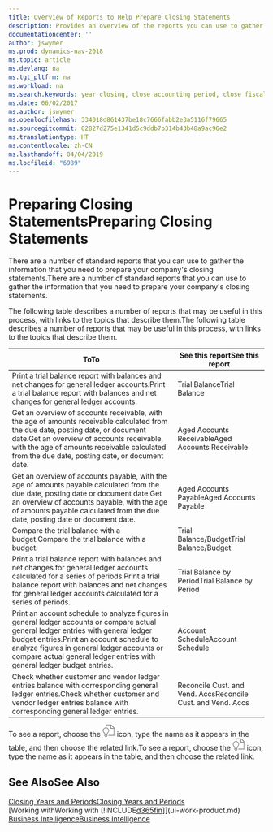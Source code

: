 ```yaml
---
title: Overview of Reports to Help Prepare Closing Statements
description: Provides an overview of the reports you can use to gather information to prepare your company's closing statements when closing the fiscal year.
documentationcenter: ''
author: jswymer
ms.prod: dynamics-nav-2018
ms.topic: article
ms.devlang: na
ms.tgt_pltfrm: na
ms.workload: na
ms.search.keywords: year closing, close accounting period, close fiscal year, aging, creditor payments, vendor payments, assets, liabilities, equity, analysis, reporting, financial report, business intelligence, BI, Power Bi, KPI
ms.date: 06/02/2017
ms.author: jswymer
ms.openlocfilehash: 334018d861437be18c7666fabb2e3a5116f79665
ms.sourcegitcommit: 02827d275e1341d5c9ddb7b314b43b48a9ac96e2
ms.translationtype: HT
ms.contentlocale: zh-CN
ms.lasthandoff: 04/04/2019
ms.locfileid: "6989"
---
```

# <a name="preparing-closing-statements"></a><span data-ttu-id="8ae6d-103">Preparing Closing Statements</span><span class="sxs-lookup"><span data-stu-id="8ae6d-103">Preparing Closing Statements</span></span>
<span data-ttu-id="8ae6d-104">There are a number of standard reports that you can use to gather the information that you need to prepare your company's closing statements.</span><span class="sxs-lookup"><span data-stu-id="8ae6d-104">There are a number of standard reports that you can use to gather the information that you need to prepare your company's closing statements.</span></span>

<span data-ttu-id="8ae6d-105">The following table describes a number of reports that may be useful in this process, with links to the topics that describe them.</span><span class="sxs-lookup"><span data-stu-id="8ae6d-105">The following table describes a number of reports that may be useful in this process, with links to the topics that describe them.</span></span>

| <span data-ttu-id="8ae6d-106">To</span><span class="sxs-lookup"><span data-stu-id="8ae6d-106">To</span></span> | <span data-ttu-id="8ae6d-107">See this report</span><span class="sxs-lookup"><span data-stu-id="8ae6d-107">See this report</span></span> |
| --- | --- |
| <span data-ttu-id="8ae6d-108">Print a trial balance report with balances and net changes for general ledger accounts.</span><span class="sxs-lookup"><span data-stu-id="8ae6d-108">Print a trial balance report with balances and net changes for general ledger accounts.</span></span> |<span data-ttu-id="8ae6d-109">Trial Balance</span><span class="sxs-lookup"><span data-stu-id="8ae6d-109">Trial Balance</span></span> |
| <span data-ttu-id="8ae6d-110">Get an overview of accounts receivable, with the age of amounts receivable calculated from the due date, posting date, or document date.</span><span class="sxs-lookup"><span data-stu-id="8ae6d-110">Get an overview of accounts receivable, with the age of amounts receivable calculated from the due date, posting date, or document date.</span></span> |<span data-ttu-id="8ae6d-111">Aged Accounts Receivable</span><span class="sxs-lookup"><span data-stu-id="8ae6d-111">Aged Accounts Receivable</span></span> |
| <span data-ttu-id="8ae6d-112">Get an overview of accounts payable, with the age of amounts payable calculated from the due date, posting date or document date.</span><span class="sxs-lookup"><span data-stu-id="8ae6d-112">Get an overview of accounts payable, with the age of amounts payable calculated from the due date, posting date or document date.</span></span> |<span data-ttu-id="8ae6d-113">Aged Accounts Payable</span><span class="sxs-lookup"><span data-stu-id="8ae6d-113">Aged Accounts Payable</span></span> |
| <span data-ttu-id="8ae6d-114">Compare the trial balance with a budget.</span><span class="sxs-lookup"><span data-stu-id="8ae6d-114">Compare the trial balance with a budget.</span></span> |<span data-ttu-id="8ae6d-115">Trial Balance/Budget</span><span class="sxs-lookup"><span data-stu-id="8ae6d-115">Trial Balance/Budget</span></span> |
| <span data-ttu-id="8ae6d-116">Print a trial balance report with balances and net changes for general ledger accounts calculated for a series of periods.</span><span class="sxs-lookup"><span data-stu-id="8ae6d-116">Print a trial balance report with balances and net changes for general ledger accounts calculated for a series of periods.</span></span> |<span data-ttu-id="8ae6d-117">Trial Balance by Period</span><span class="sxs-lookup"><span data-stu-id="8ae6d-117">Trial Balance by Period</span></span> |
| <span data-ttu-id="8ae6d-118">Print an account schedule to analyze figures in general ledger accounts or compare actual general ledger entries with general ledger budget entries.</span><span class="sxs-lookup"><span data-stu-id="8ae6d-118">Print an account schedule to analyze figures in general ledger accounts or compare actual general ledger entries with general ledger budget entries.</span></span> |<span data-ttu-id="8ae6d-119">Account Schedule</span><span class="sxs-lookup"><span data-stu-id="8ae6d-119">Account Schedule</span></span> |
| <span data-ttu-id="8ae6d-120">Check whether customer and vendor ledger entries balance with corresponding general ledger entries.</span><span class="sxs-lookup"><span data-stu-id="8ae6d-120">Check whether customer and vendor ledger entries balance with corresponding general ledger entries.</span></span> |<span data-ttu-id="8ae6d-121">Reconcile Cust. and Vend. Accs</span><span class="sxs-lookup"><span data-stu-id="8ae6d-121">Reconcile Cust. and Vend. Accs</span></span> |

<span data-ttu-id="8ae6d-122">To see a report, choose the ![Search for Page or Report](media/ui-search/search_small.png "Search for Page or Report icon") icon, type the name as it appears in the table, and then choose the related link.</span><span class="sxs-lookup"><span data-stu-id="8ae6d-122">To see a report, choose the ![Search for Page or Report](media/ui-search/search_small.png "Search for Page or Report icon") icon, type the name as it appears in the table, and then choose the related link.</span></span>

## <a name="see-also"></a><span data-ttu-id="8ae6d-123">See Also</span><span class="sxs-lookup"><span data-stu-id="8ae6d-123">See Also</span></span>
[<span data-ttu-id="8ae6d-124">Closing Years and Periods</span><span class="sxs-lookup"><span data-stu-id="8ae6d-124">Closing Years and Periods</span></span>](year-close-years-periods.md)  
[<span data-ttu-id="8ae6d-125">Working with</span><span class="sxs-lookup"><span data-stu-id="8ae6d-125">Working with</span></span> [!INCLUDE[d365fin](includes/d365fin_md.md)]](ui-work-product.md)  
[<span data-ttu-id="8ae6d-126">Business Intelligence</span><span class="sxs-lookup"><span data-stu-id="8ae6d-126">Business Intelligence</span></span>](bi.md)
